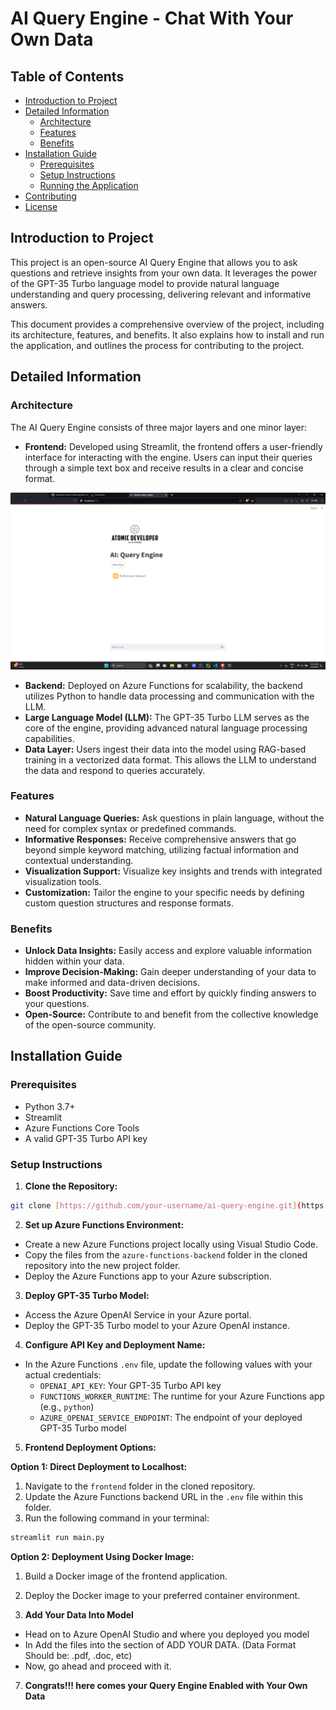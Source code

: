 # AI Query Engine - Chat With Your Own Data

## Table of Contents

* [Introduction to Project](#introduction-to-project)
* [Detailed Information](#detailed-information)
    * [Architecture](#architecture)
    * [Features](#features)
    * [Benefits](#benefits)
* [Installation Guide](#installation-guide)
    * [Prerequisites](#prerequisites)
    * [Setup Instructions](#setup-instructions)
    * [Running the Application](#running-the-application)
* [Contributing](#contributing)
* [License](#license)

## Introduction to Project

This project is an open-source AI Query Engine that allows you to ask questions and retrieve insights from your own data. It leverages the power of the GPT-35 Turbo language model to provide natural language understanding and query processing, delivering relevant and informative answers. 

This document provides a comprehensive overview of the project, including its architecture, features, and benefits. It also explains how to install and run the application, and outlines the process for contributing to the project.

## Detailed Information

### Architecture

The AI Query Engine consists of three major layers and one minor layer:

* **Frontend:** Developed using Streamlit, the frontend offers a user-friendly interface for interacting with the engine. Users can input their queries through a simple text box and receive results in a clear and concise format.

![Frontend Look](look.png)

* **Backend:** Deployed on Azure Functions for scalability, the backend utilizes Python to handle data processing and communication with the LLM.
* **Large Language Model (LLM):** The GPT-35 Turbo LLM serves as the core of the engine, providing advanced natural language processing capabilities.
* **Data Layer:** Users ingest their data into the model using RAG-based training in a vectorized data format. This allows the LLM to understand the data and respond to queries accurately.

### Features

* **Natural Language Queries:** Ask questions in plain language, without the need for complex syntax or predefined commands.
* **Informative Responses:** Receive comprehensive answers that go beyond simple keyword matching, utilizing factual information and contextual understanding.
* **Visualization Support:** Visualize key insights and trends with integrated visualization tools.
* **Customization:** Tailor the engine to your specific needs by defining custom question structures and response formats.

### Benefits

* **Unlock Data Insights:** Easily access and explore valuable information hidden within your data.
* **Improve Decision-Making:** Gain deeper understanding of your data to make informed and data-driven decisions.
* **Boost Productivity:** Save time and effort by quickly finding answers to your questions.
* **Open-Source:** Contribute to and benefit from the collective knowledge of the open-source community.

## Installation Guide

### Prerequisites

* Python 3.7+
* Streamlit
* Azure Functions Core Tools
* A valid GPT-35 Turbo API key

### Setup Instructions

1. **Clone the Repository:**

  ```bash
  git clone [https://github.com/your-username/ai-query-engine.git](https://github.com/your-username/ai-query-engine.git)
  ```

2. **Set up Azure Functions Environment:**

  * Create a new Azure Functions project locally using Visual Studio Code.
  * Copy the files from the `azure-functions-backend` folder in the cloned repository into the new project folder.
  * Deploy the Azure Functions app to your Azure subscription.

3. **Deploy GPT-35 Turbo Model:**

  * Access the Azure OpenAI Service in your Azure portal.
  * Deploy the GPT-35 Turbo model to your Azure OpenAI instance.

4. **Configure API Key and Deployment Name:**

  * In the Azure Functions `.env` file, update the following values with your actual credentials:
    * `OPENAI_API_KEY`: Your GPT-35 Turbo API key
    * `FUNCTIONS_WORKER_RUNTIME`: The runtime for your Azure Functions app (e.g., `python`)
    * `AZURE_OPENAI_SERVICE_ENDPOINT`: The endpoint of your deployed GPT-35 Turbo model

5. **Frontend Deployment Options:**

  **Option 1: Direct Deployment to Localhost:**

  1. Navigate to the `frontend` folder in the cloned repository.
  2. Update the Azure Functions backend URL in the `.env` file within this folder.
  3. Run the following command in your terminal:
    
 ```bash
 streamlit run main.py
 ```

  **Option 2: Deployment Using Docker Image:**

  1. Build a Docker image of the frontend application.
  2. Deploy the Docker image to your preferred container environment.

6. **Add Your Data Into Model**

  * Head on to Azure OpenAI Studio and where you deployed you model
  * In Add the files into the section of ADD YOUR DATA. (Data Format Should be: .pdf, .doc, etc)
  * Now, go ahead and proceed with it.

7. **Congrats!!! here comes your Query Engine Enabled with Your Own Data**
